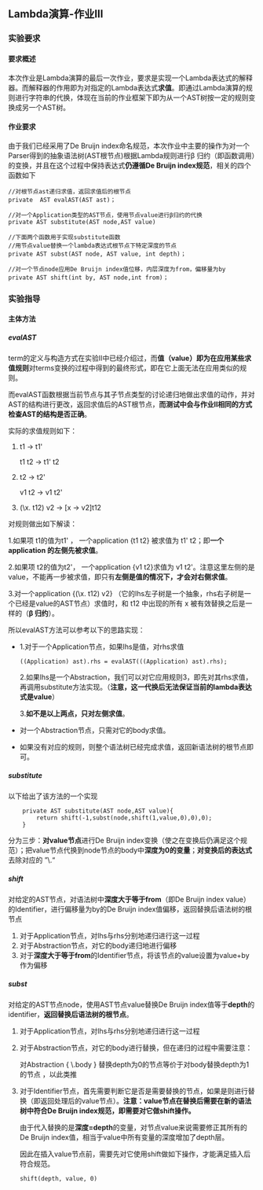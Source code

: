 ## Lambda演算-作业III

### 实验要求

#### 要求概述

本次作业是Lambda演算的最后一次作业，要求是实现一个Lambda表达式的解释器。而解释器的作用即为对指定的Lambda表达式**求值**。即通过Lambda演算的规则进行字符串的代换，体现在当前的作业框架下即为从一个AST树按一定的规则变换成另一个AST树。

#### 作业要求

由于我们已经采用了De Bruijn index命名规范，本次作业中主要的操作为对一个Parser得到的抽象语法树(AST根节点)根据Lambda规则进行β 归约（即函数调用）的变换，并且在这个过程中保持表达式**仍遵循De Bruijn index规范**，相关的四个函数如下

```
//对根节点ast递归求值，返回求值后的根节点
private  AST evalAST(AST ast)；

//对一个Application类型的AST节点，使用节点value进行β归约的代换
private AST substitute(AST node,AST value)

//下面两个函数用于实现substitute函数
//用节点value替换一个lambda表达式根节点下特定深度的节点
private AST subst(AST node, AST value, int depth)；

//对一个节点node应用De Bruijn index值位移，内层深度为from，偏移量为by
private AST shift(int by, AST node,int from)；
```

### 实验指导

#### 主体方法

##### evalAST

term的定义与构造方式在实验II中已经介绍过，而**值（value）**即为在应用**某些求值规则**对terms变换的过程中得到的最终形式，即在它上面无法在应用类似的规则。

而evalAST函数根据当前节点与其子节点类型的讨论递归地做出求值的动作，并对AST的结构进行更改，返回求值后的AST根节点，**而测试中会与作业II相同的方式检查AST的结构是否正确**。

实际的求值规则如下：

1. t1 -> t1'

   t1 t2 -> t1' t2

2. t2 -> t2'

   v1 t2 -> v1 t2'

3. (\x. t12) v2 -> [x -> v2]t12

对规则做出如下解读：

1.如果项 t1的值为t1' ， 一个application {t1 t2} 被求值为 t1' t2；即**一个 application 的左侧先被求值**。

2.如果项 t2的值为t2'， 一个application {v1 t2}求值为 v1 t2'。注意这里左侧的是 value，不能再一步被求值，即只有**左侧是值的情况下，才会对右侧求值**。

3.对一个application {(\x. t12) v2} （它的lhs左子树是一个抽象，rhs右子树是一个已经是value的AST节点）求值时，和 t12 中出现的所有 x 被有效替换之后是一样的（**β 归约**）。

所以evalAST方法可以参考以下的思路实现：

- 1.对于一个Application节点，如果lhs是值，对rhs求值

  ```
  ((Application) ast).rhs = evalAST(((Application) ast).rhs);
  ```

  2.如果lhs是一个Abstraction，我们可以对它应用规则3，即先对其rhs求值，再调用substitute方法实现。（**注意，这一代换后无法保证当前的lambda表达式是value**）

  3.**如不是以上两点，只对左侧求值**。

- 对一个Abstraction节点，只需对它的body求值。

- 如果没有对应的规则，则整个语法树已经完成求值，返回新语法树的根节点即可。

##### substitute

以下给出了该方法的一个实现

```
	private AST substitute(AST node,AST value){
        return shift(-1,subst(node,shift(1,value,0),0),0);
    }
```

分为三步：**对value节点**进行De Bruijn index变换（使之在变换后仍满足这个规范）；把value节点代换到node节点的body中**深度为0的变量**；**对变换后的表达式**去除对应的 ”\\.“ 

##### shift

对给定的AST节点，对语法树中**深度大于等于from**（即De Bruijn index value）的Identifier，进行偏移量为by的De Bruijn index值偏移，返回替换后语法树的根节点

1. 对于Application节点，对lhs与rhs分别地递归进行这一过程
2. 对于Abstraction节点，对它的body递归地进行偏移
3. 对于**深度大于等于from**的Identifier节点，将该节点的value设置为value+by作为偏移

##### subst

对给定的AST节点node，使用AST节点value替换De Bruijn index值等于**depth**的identifier，**返回替换后语法树的根节点**。

1. 对于Application节点，对lhs与rhs分别地递归进行这一过程

2. 对于Abstraction节点，对它的body进行替换，但在递归的过程中需要注意：

   对Abstraction { \\.body } 替换depth为0的节点等价于对body替换depth为1的节点 ，以此类推
   
3. 对于Identifier节点，首先需要判断它是否是需要替换的节点，如果是则进行替换（即返回处理后的value节点）。**注意：value节点在替换后需要在新的语法树中符合De Bruijn index规范，即需要对它做shift操作。**

   由于代入替换的是**深度=depth**的变量，对节点value来说需要修正其所有的De Bruijn index值，相当于value中所有变量的深度增加了depth层。

   因此在插入value节点前，需要先对它使用shift做如下操作，才能满足插入后符合规范。

   ```
   shift(depth, value, 0)
   ```

